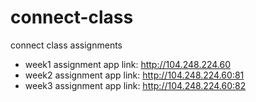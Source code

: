 # connect-class
connect class assignments

* week1 assignment app link: http://104.248.224.60
* week2 assignment app link: http://104.248.224.60:81
* week3 assignment app link: http://104.248.224.60:82
